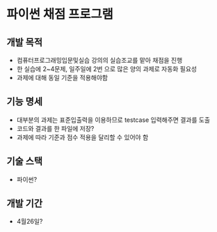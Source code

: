 # 파이썬 채점 프로그램

## 개발 목적

- 컴퓨터프로그래밍입문및실습 강의의 실습조교를 맡아 채점을 진행
- 한 실습에 2~4문제, 일주일에 2번 으로 많은 양의 과제로 자동화 필요성
- 과제에 대해 동일 기준을 적용해야함

## 기능 명세
- 대부분의 과제는 표준입출력을 이용하므로 testcase 입력해주면 결과를 도출
- 코드와 결과를 한 파일에 저장?
- 과제에 따라 기준과 점수 적용을 달리할 수 있어야 함

## 기술 스택
- 파이썬?

## 개발 기간
- 4월26일?